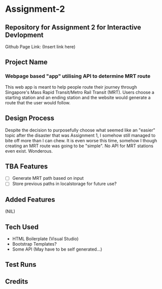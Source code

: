# Assignment-2
## Repository for Assignment 2 for Interactive Devlopment
Github Page Link: (Insert link here)
## Project Name
### Webpage based "app" utilising API to determine MRT route
This web app is meant to help people route their journey through Singapore's Mass Rapid Transit/Metro Rail Transit (MRT). Users choose a starting station and an ending station and the website would generate a route that the user would follow.

## Design Process
Despite the decision to purposefully choose what seemed like an "easier" topic after the disaster that was Assignment 1, I somehow still managed to bite off more than I can chew. It is even worse this time, somehow I though creating an MRT route was going to be "simple". No API for MRT stations even exist. Wonderous.

## TBA Features
- [ ] Generate MRT path based on input
- [ ] Store previous paths in localstorage for future use?

## Added Features
(NIL)

## Tech Used
* HTML Boilerplate (Visual Studio)
* Bootstrap Templates?
* Some API (May have to be self generated...)

## Test Runs

## Credits
